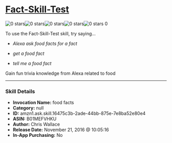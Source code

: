 # [Fact-Skill-Test](http://alexa.amazon.com/#skills/amzn1.ask.skill.16475c3b-2ade-44bb-875e-7e8ba52e80e4)
![0 stars](../../images/ic_star_border_black_18dp_1x.png)![0 stars](../../images/ic_star_border_black_18dp_1x.png)![0 stars](../../images/ic_star_border_black_18dp_1x.png)![0 stars](../../images/ic_star_border_black_18dp_1x.png)![0 stars](../../images/ic_star_border_black_18dp_1x.png) 0

To use the Fact-Skill-Test skill, try saying...

* *Alexa ask food facts for a fact*

* *get a food fact*

* *tell me a food fact*

Gain fun trivia knowledge from Alexa related to food

***

### Skill Details

* **Invocation Name:** food facts
* **Category:** null
* **ID:** amzn1.ask.skill.16475c3b-2ade-44bb-875e-7e8ba52e80e4
* **ASIN:** B01MEFVHKU
* **Author:** Chris Wallace
* **Release Date:** November 21, 2016 @ 10:05:16
* **In-App Purchasing:** No
